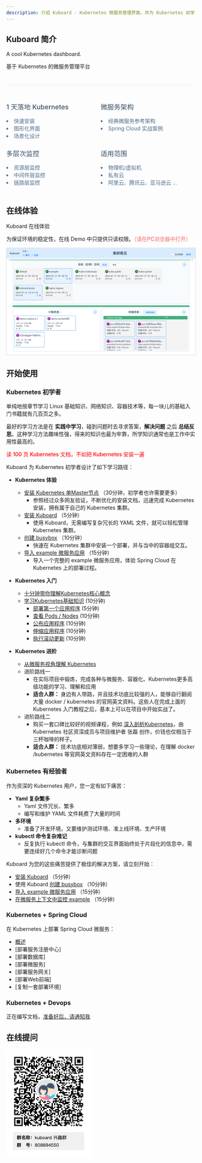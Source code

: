 ```yaml
---
description: 介绍 Kuboard - Kubernetes 微服务管理界面，并为 Kubernetes 初学者提供快速的学习路线（含 Kubernetes v1.15.2 安装文档）
---
```


## Kuboard 简介

A cool Kubernetes dashboard.

基于 Kubernetes 的微服务管理平台

<div style="border-top: 1px solid #eaecef;
    padding: 1.2rem 0;
    margin-top: 2.5rem;
    display: flex;
    flex-wrap: wrap;
    align-items: flex-start;
    align-content: stretch;
    justify-content: space-between;">
<div style="flex-grow: 1; flex-basis: 25%; min-width: 200px;">
  <h2 style="font-size: 1.1rem; font-weight: 500; border-bottom: none; padding-bottom: 0; color: #3a5169;">
  1 天落地 Kubernetes
  </h2>
  <li style="color: #4e6e8e;">
  快速安装
  </li>
  <li style="color: #4e6e8e;">
  图形化界面
  </li>
  <li style="color: #4e6e8e;">
  场景化设计
  </li>
</div>

<div style="flex-grow: 1; flex-basis: 25%; min-width: 200px;">
  <h2 style="font-size: 1.1rem; font-weight: 500; border-bottom: none; padding-bottom: 0; color: #3a5169;">
  微服务架构
  </h2>
  <li style="color: #4e6e8e;">
  经典微服务参考架构
  </li>
  <li style="color: #4e6e8e;">
  Spring Cloud 实战案例
  </li>
</div>

<div style="flex-grow: 1; flex-basis: 25%; min-width: 200px;">
  <h2 style="font-size: 1.1rem; font-weight: 500; border-bottom: none; padding-bottom: 0; color: #3a5169;">
  多层次监控
  </h2>
  <li style="color: #4e6e8e;">
  资源层监控
  </li>
  <li style="color: #4e6e8e;">
  中间件层监控
  </li>
  <li style="color: #4e6e8e;">
  链路层监控
  </li>
</div>

<div style="flex-grow: 1; flex-basis: 25%; min-width: 180px;">
  <h2 style="font-size: 1.1rem; font-weight: 500; border-bottom: none; padding-bottom: 0; color: #3a5169;">
  适用范围
  </h2>
  <li style="color: #4e6e8e;">
  物理机/虚拟机
  </li>
  <li style="color: #4e6e8e;">
  私有云
  </li>
  <li style="color: #4e6e8e;">
  阿里云、腾讯云、亚马逊云 ...
  </li>
</div>

</div>

## 在线体验

<p>
<a target="_blank" :href="`http://demo.kuboard.cn/#/dashboard?k8sToken=${$site.themeConfig.kuboardToken}`">
  Kuboard 在线体验
</a>
</p>

<p>
为保证环境的稳定性，在线 Demo 中只提供只读权限。<span style="color: #F56C6C; font-weight: 500;">（请在PC浏览器中打开）</span>
</p>

<a target="_blank" :href="`http://demo.kuboard.cn/#/dashboard?k8sToken=${$site.themeConfig.kuboardToken}`">
  <img src="./README.assets/1564841972085.gif" style="border: 1px solid #d7dae2;"></img>
</a>

## 开始使用

### Kubernetes 初学者

单纯地按章节学习 Linux 基础知识、网络知识、容器技术等，每一块儿的基础入门书籍就有几百页之多。

最好的学习方法是在 **实践中学习**，碰到问题时去寻求答案，**解决问题** 之后 **总结反思**。这种学习方法趣味性强，得来的知识也最为牢靠，所学知识通常也是工作中实用性最高的。

<span style="color: red; font-weight: 500;">读 100 页 Kubernetes 文档，不如把 Kubernetes 安装一遍</span>

Kuboard 为 Kubernetes 初学者设计了如下学习路径：

* **Kubernetes 体验**
  * [安装 Kubernetes 单Master节点](/install/install-k8s.html) （30分钟，初学者也许需要更多）
    * 参照经过众多网友验证，不断优化的安装文档，迅速完成 Kubernetes 安装，拥有属于自己的 Kubernetes 集群。
  * [安装 Kuboard](/install/install-dashboard.html) （5分钟）
    * 使用 Kuboard，无需编写复杂冗长的 YAML 文件，就可以轻松管理 Kubernetes 集群。
  * [创建 busybox](/guide/example/busybox.html) （10分钟）
    * 快速在 Kubernetes 集群中安装一个部署，并与当中的容器组交互。
  * [导入 example 微服务应用](/guide/example/import.html) （15分钟）
    * 导入一个完整的 example 微服务应用，体验 Spring Cloud 在 Kubernetes 上的部署过程。

* **Kubernetes 入门**
  * [十分钟带你理解Kubernetes核心概念](./k8s-core-concepts.html)
  * [学习Kubernetes基础知识](/learning/k8s-basics/kubernetes-basics.html) (10分钟)
    * [部署第一个应用程序](/learning/k8s-basics/deploy-app.html) (5分钟)
    * [查看 Pods / Nodes](/learning/k8s-basics/explore.html) (10分钟)
    * [公布应用程序](/learning/k8s-basics/expose.html) (10分钟)
    * [伸缩应用程序](/learning/k8s-basics/scale.html) (10分钟)
    * [执行滚动更新](/learning/k8s-basics/update.html) (10分钟)

* **Kubernetes 进阶**
  * [从微服务视角理解 Kubernetes](/articles/201908/kuboard-view-of-k8s.html)
  * 进阶路线一
    * 在实际项目中锻炼，完成各种与微服务、容器化、Kubernetes更多高级功能的学习、理解和应用
    * **适合人群：** 身边有人带路，并且技术功底比较强的人，能够自行翻阅大量 docker / kubernetes 的官网英文资料。这些人在完成上面的 Kubernetes 入门教程之后，基本上可以在项目中开始实战了。
  * 进阶路线二
    * 购买一套口碑比较好的视频课程，例如 [深入剖析Kubernetes](https://time.geekbang.org/column/intro/100015201?code=MH1Wu456g0ZsrKtQI7QidivKV2hVvzerAUxDz5pOuQs%3D)，由 Kubernetes 社区资深成员与项目维护者 张磊 创作，价钱也仅相当于三杯咖啡的样子。
    * **适合人群：** 技术功底相对薄弱，想要多学习一些理论，在理解 docker /kubernetes 等官网英文资料存在一定困难的人群

### Kubernetes 有经验者

作为资深的 Kubernetes 用户，您一定有如下痛苦：

* **Yaml 复杂繁多**
  * Yaml 文件冗长、繁多
  * 编写和维护 YAML 文件耗费了大量的时间
* **多环境**
  * 准备了开发环境，又要维护测试环境、准上线环境、生产环境
* **kubectl 命令复杂难记**
  * 反复执行 kubectl 命令，与集群的交互界面始终处于片段化的信息中，需要连续好几个命令才能诊断问题

Kuboard 为您的这些痛苦提供了极佳的解决方案，请立刻开始：

* [安装 Kuboard](/install/install-dashboard.html) （5分钟）
* 使用 Kuboard [创建 busybox](/guide/example/busybox.html) （10分钟）
* [导入 example 微服务应用](/guide/example/import.html)  （15分钟）
* [在微服务上下文中监控 example](/guide/example/monitor.html) （15分钟）

### Kubernetes + Spring Cloud

在 Kubernetes 上部署 Spring Cloud 微服务：

* [概述](/micro-service/spring-cloud/index.html)
* [部署服务注册中心]
* [部署数据库]
* [部署微服务]
* [部署服务网关]
* [部署Web前端]
* [复制一套部署环境]

### Kubernetes + Devops

正在编写文档，[准备好后，请通知我](https://www.wjx.top/jq/43453748.aspx)

## 在线提问

![Kuboard 兴趣群二维码](./README.assets/kuboard_qq.png)
